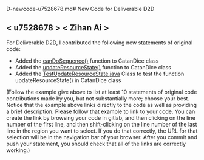 D-newcode-u7528678.md# New Code for Deliverable D2D

## < u7528678 > < Zihan Ai >

For Deliverable D2D, I contributed the following new statements of original code:

- Added
  the [canDoSequence()](https://gitlab.cecs.anu.edu.au/u7528678/comp1110-ass2/-/blob/main/src/comp1110/ass2/CatanDice.java)
  function to CatanDice class
- Added
  the [updateResourceState()](https://gitlab.cecs.anu.edu.au/u7528678/comp1110-ass2/-/blob/main/src/comp1110/ass2/CatanDice.java)
  function to CatanDice class
- Added
  the [TestUpdateResourceState.java](https://gitlab.cecs.anu.edu.au/u7528678/comp1110-ass2/-/blob/main/tests/comp1110/ass2/TestUpdateResourceState.java)
  Class to test the function updateResourceState() in CatanDice class

(Follow the example give above to list at least 10 statements of original code contributions made by you, but not
substantially more; choose your best. Notice that the example above links directly to the code as well as providing a
brief description. Please follow that example to link to your code. You can create the link by browsing your code in
gitlab, and then clicking on the line number of the first line, and then shift-clicking on the line number of the last
line in the region you want to select. If you do that correctly, the URL for that selection will be in the navigation
bar of your browser. After you commit and push your statement, you should check that all of the links are correctly
working.)
